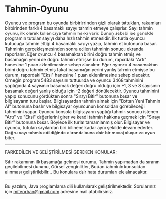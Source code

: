 # Tahmin-Oyunu
Oyuncu ve program bu oyunda birbirlerinden gizli olarak tuttukları, rakamları birbirinden farklı 4 basamaklı sayıyı tahmin etmeye çalışırlar.
Sayı tahmin oyunu, ilk olarak kullanıcıya tahmin hakkı verir. Bunun sebebi ise genelde programın tutulan sayıyı daha hızlı tahmin etmesidir.
İlk turda oyuncu kutucuğa tahmin ettiği 4 basamaklı sayıyı yazıp, tahmin et butonuna basar. Tahminin gerçekleşmesinden sonra edilen tahminin sonucu ekranda raporlanır.
Eğer oyuncu 4 basamaktan birini doğru tahmin etmiş ve basamağın yerini de doğru tahmin etmişse bu durum, rapordaki "Artı" hanesine 1 puan eklenilmesine sebep olacaktır.
Eğer oyuncu 4 basamaktan birini doğru tahmin etmiş fakat basamağın yerini yanlış tahmin etmişse bu durum, rapordaki "Eksi" hanesine 1 puan eklenilmesine sebep olacaktır.
Örneğin program 5483 sayısını tuttuunda ve oyuncu 3468 tahminini yaptığında 4 sayısının basamak değeri doğru olduğu için +1, 3 ve 8 sayısının basamak değeri yanlış olduğu için -2 değeri dönülecektir.
Oyuncu tahminini yapıp sonucunu gördükten sonra "Sırayı Bitir" butonuna basar ve bilgisayarın turu başlar.
Bilgisayardan tahmin almak için "Bottan Yeni Tahmin Al" butonuna basılır ve bilgisayar oyuncunun konsoldan görebileceği tahminini yapar. 
Oyuncu konsola bilgisayarın yaptığı tahmin sonucu istenen "Artı" ve "Eksi" değerlerini girer ve kendi tahmin hakkına geçmek için "Sırayı Bitir" butonuna basar.
Böylece ilk turlar tamamlanmış olur. Bilgisayar ve oyuncu, tutulan sayılardan biri bilinene kadar aynı şekilde devam ederler. Doğru sayı tahmin edildiğinde ekranda buna dair bir mesaj oluşur ve oyun biter.


------------------------------------------------------------------------------------------------------------------------------------------


FARKEDİLEN VE GELİŞTİRİLMESİ GEREKEN KONULAR:

Sıfır rakamının ilk basamağa gelmesi durumu,
Tahmin yapılmadan da sıranın geçilebilmesi durumu,
Görsel zenginlikler,
Bottan tahminin konsoldan alınması geliştirilebilir...
Bu konulara dair hata durumları ele alınacaktır.


------------------------------------------------------------------------------------------------------------------------------------------


Bu yazılım, Java proglamlama dili kullanılarak geliştirilmektedir. Sorularınız için miteorhan@gmail.com adresine mail atabilirsiniz.
